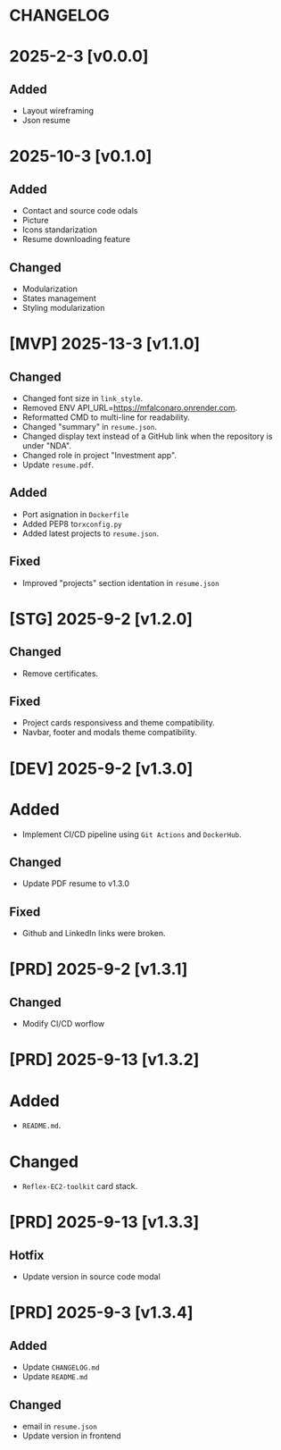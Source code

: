 # CHANGELOG

# 2025-2-3 [v0.0.0]
## Added
- Layout wireframing
- Json resume

# 2025-10-3 [v0.1.0]
## Added
- Contact and source code odals
- Picture
- Icons standarization
- Resume downloading feature

## Changed
- Modularization
- States management
- Styling modularization

# [MVP] 2025-13-3 [v1.1.0]
## Changed
- Changed font size in `link_style`.
- Removed ENV API_URL=https://mfalconaro.onrender.com.
- Reformatted CMD to multi-line for readability.
- Changed "summary" in `resume.json`.
- Changed display text instead of a GitHub link when the repository is under "NDA".
- Changed role in project "Investment app".
- Update `resume.pdf`.

## Added
- Port asignation in `Dockerfile`
- Added PEP8 to`rxconfig.py`
- Added latest projects to `resume.json`.

## Fixed
- Improved "projects" section identation in `resume.json`

# [STG] 2025-9-2 [v1.2.0]
## Changed
- Remove certificates.

## Fixed
- Project cards responsivess and theme compatibility.
- Navbar, footer and modals theme compatibility.


# [DEV] 2025-9-2 [v1.3.0]
# Added
- Implement CI/CD pipeline using `Git Actions` and `DockerHub`.

## Changed
- Update PDF resume to v1.3.0

## Fixed
- Github and LinkedIn links were broken.

# [PRD] 2025-9-2 [v1.3.1]
## Changed
- Modify CI/CD worflow

# [PRD] 2025-9-13 [v1.3.2]
# Added
- `README.md`.

# Changed
- `Reflex-EC2-toolkit` card stack.

# [PRD] 2025-9-13 [v1.3.3]
## Hotfix
- Update version in source code modal

# [PRD] 2025-9-3 [v1.3.4]
## Added
- Update `CHANGELOG.md`
- Update `README.md`

## Changed
- email in `resume.json`
- Update version in frontend
